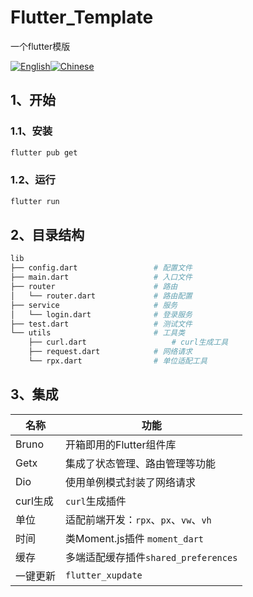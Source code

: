 # Flutter_Template

一个flutter模版

[![English](https://img.shields.io/badge/Language-English-blueviolet?style=for-the-badge)](README.es.md)[![Chinese](https://img.shields.io/badge/Language-Chinese-blueviolet?style=for-the-badge)](README.md)
## 1、开始

### 1.1、安装

```bash
flutter pub get
```

### 1.2、运行

```bash
flutter run
```

## 2、目录结构

```bash
lib
├── config.dart                 # 配置文件
├── main.dart                   # 入口文件
├── router                      # 路由
│   └── router.dart             # 路由配置
├── service                     # 服务
│   └── login.dart              # 登录服务
├── test.dart                   # 测试文件
└── utils                       # 工具类
	├── curl.dart            		# curl生成工具
    ├── request.dart            # 网络请求
    └── rpx.dart                # 单位适配工具


```

## 3、集成
| 名称     | 功能                           |
|--------|------------------------------|
| Bruno  | 开箱即用的Flutter组件库              |
| Getx   | 集成了状态管理、路由管理等功能              |
| Dio    | 使用单例模式封装了网络请求                |
| curl生成 | `curl`生成插件                   |
| 单位     | 适配前端开发：`rpx`、`px`、`vw`、`vh`  |
| 时间     | 类Moment.js插件 `moment_dart`   |
| 缓存     | 多端适配缓存插件`shared_preferences` |
| 一键更新   | `flutter_xupdate`            |